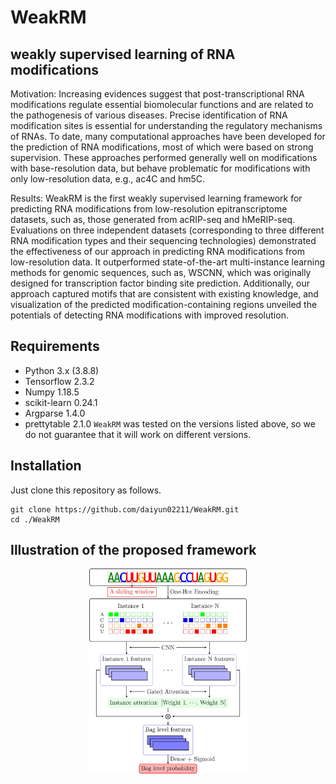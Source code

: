 # WeakRM
## weakly supervised learning of RNA modifications
Motivation: Increasing evidences suggest that post-transcriptional RNA modifications
regulate essential biomolecular functions and are related to the pathogenesis of various
diseases. Precise identification of RNA modification sites is essential for understanding
the regulatory mechanisms of RNAs. To date, many computational approaches have
been developed for the prediction of RNA modifications, most of which were based on
strong supervision. These approaches performed generally well on modifications with
base-resolution data, but behave problematic for modifications with only low-resolution
data, e.g., ac4C and hm5C.

Results: WeakRM is the first weakly supervised learning framework for predicting
RNA modifications from low-resolution epitranscriptome datasets, such as, those
generated from acRIP-seq and hMeRIP-seq. Evaluations on three independent datasets
(corresponding to three different RNA modification types and their sequencing technologies)
demonstrated the effectiveness of our approach in predicting RNA modifications from
low-resolution data. It outperformed state-of-the-art multi-instance learning methods for
genomic sequences, such as, WSCNN, which was originally designed for transcription
factor binding site prediction. Additionally, our approach captured motifs that are consistent
with existing knowledge, and visualization of the predicted modification-containing
regions unveiled the potentials of detecting RNA modifications with improved resolution.
## Requirements
- Python 3.x (3.8.8)
- Tensorflow 2.3.2
- Numpy 1.18.5
- scikit-learn 0.24.1
- Argparse 1.4.0
- prettytable 2.1.0
``WeakRM`` was tested on the versions listed above, so we do not guarantee that it will work on different versions.
## Installation
Just clone this repository as follows.
```
git clone https://github.com/daiyun02211/WeakRM.git
cd ./WeakRM
```
## Illustration of the proposed framework
<p align="center">
  <img src="https://github.com/daiyun02211/WeakRM/blob/main/Img/net.jpg" width="50%" align="middle"/>
</p>  

